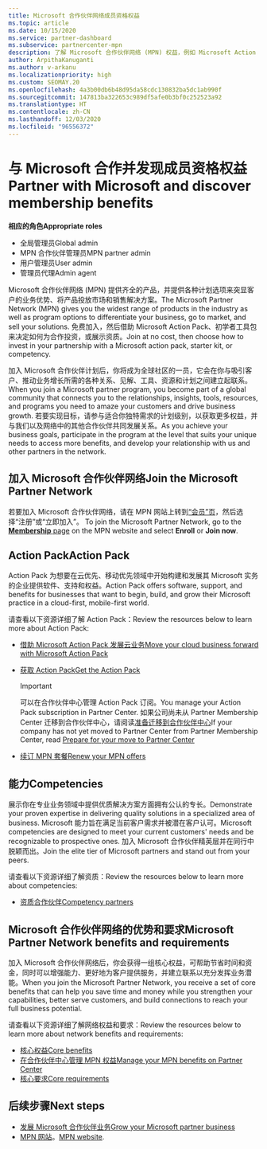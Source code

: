```yaml
---
title: Microsoft 合作伙伴网络成员资格权益
ms.topic: article
ms.date: 10/15/2020
ms.service: partner-dashboard
ms.subservice: partnercenter-mpn
description: 了解 Microsoft 合作伙伴网络 (MPN) 权益，例如 Microsoft Action Pack、资格或用于将产品投放市场和销售解决方案的计划选项。
author: ArpithaKanuganti
ms.author: v-arkanu
ms.localizationpriority: high
ms.custom: SEOMAY.20
ms.openlocfilehash: 4a3b00db6b48d95da58cdc130832ba5dc1ab990f
ms.sourcegitcommit: 147813ba322653c989df5afe0b3bf0c252523a92
ms.translationtype: HT
ms.contentlocale: zh-CN
ms.lasthandoff: 12/03/2020
ms.locfileid: "96556372"
---
```

# <a name="partner-with-microsoft-and-discover-membership-benefits"></a><span data-ttu-id="e1bec-103">与 Microsoft 合作并发现成员资格权益</span><span class="sxs-lookup"><span data-stu-id="e1bec-103">Partner with Microsoft and discover membership benefits</span></span>

<span data-ttu-id="e1bec-104">**相应的角色**</span><span class="sxs-lookup"><span data-stu-id="e1bec-104">**Appropriate roles**</span></span>

- <span data-ttu-id="e1bec-105">全局管理员</span><span class="sxs-lookup"><span data-stu-id="e1bec-105">Global admin</span></span>
- <span data-ttu-id="e1bec-106">MPN 合作伙伴管理员</span><span class="sxs-lookup"><span data-stu-id="e1bec-106">MPN partner admin</span></span>
- <span data-ttu-id="e1bec-107">用户管理员</span><span class="sxs-lookup"><span data-stu-id="e1bec-107">User admin</span></span>
- <span data-ttu-id="e1bec-108">管理员代理</span><span class="sxs-lookup"><span data-stu-id="e1bec-108">Admin agent</span></span>

<span data-ttu-id="e1bec-109">Microsoft 合作伙伴网络 (MPN) 提供齐全的产品，并提供各种计划选项来突显客户的业务优势、将产品投放市场和销售解决方案。</span><span class="sxs-lookup"><span data-stu-id="e1bec-109">The Microsoft Partner Network (MPN) gives you the widest range of products in the industry as well as program options to differentiate your business, go to market, and sell your solutions.</span></span> <span data-ttu-id="e1bec-110">免费加入，然后借助 Microsoft Action Pack、初学者工具包来决定如何为合作投资，或展示资质。</span><span class="sxs-lookup"><span data-stu-id="e1bec-110">Join at no cost, then choose how to invest in your partnership with a Microsoft action pack, starter kit, or competency.</span></span>

<span data-ttu-id="e1bec-111">加入 Microsoft 合作伙伴计划后，你将成为全球社区的一员，它会在你与吸引客户、推动业务增长所需的各种关系、见解、工具、资源和计划之间建立起联系。</span><span class="sxs-lookup"><span data-stu-id="e1bec-111">When you join a Microsoft partner program, you become part of a global community that connects you to the relationships, insights, tools, resources, and programs you need to amaze your customers and drive business growth.</span></span> <span data-ttu-id="e1bec-112">若要实现目标，请参与适合你独特需求的计划级别，以获取更多权益，并与我们以及网络中的其他合作伙伴共同发展关系。</span><span class="sxs-lookup"><span data-stu-id="e1bec-112">As you achieve your business goals, participate in the program at the level that suits your unique needs to access more benefits, and develop your relationship with us and other partners in the network.</span></span> 

## <a name="join-the-microsoft-partner-network"></a><span data-ttu-id="e1bec-113">加入 Microsoft 合作伙伴网络</span><span class="sxs-lookup"><span data-stu-id="e1bec-113">Join the Microsoft Partner Network</span></span>

<span data-ttu-id="e1bec-114">若要加入 Microsoft 合作伙伴网络，请在 MPN 网站上转到[“会员”页](https://partner.microsoft.com/membership)，然后选择“注册”或“立即加入”。  </span><span class="sxs-lookup"><span data-stu-id="e1bec-114">To join the Microsoft Partner Network, go to the [**Membership** page](https://partner.microsoft.com/membership) on the MPN website and select **Enroll** or **Join now**.</span></span>

## <a name="action-pack"></a><span data-ttu-id="e1bec-115">Action Pack</span><span class="sxs-lookup"><span data-stu-id="e1bec-115">Action Pack</span></span>

<span data-ttu-id="e1bec-116">Action Pack 为想要在云优先、移动优先领域中开始构建和发展其 Microsoft 实务的企业提供软件、支持和权益。</span><span class="sxs-lookup"><span data-stu-id="e1bec-116">Action Pack offers software, support, and benefits for businesses that want to begin, build, and grow their Microsoft practice in a cloud-first, mobile-first world.</span></span>

<span data-ttu-id="e1bec-117">请查看以下资源详细了解 Action Pack：</span><span class="sxs-lookup"><span data-stu-id="e1bec-117">Review the resources below to learn more about Action Pack:</span></span>

- [<span data-ttu-id="e1bec-118">借助 Microsoft Action Pack 发展云业务</span><span class="sxs-lookup"><span data-stu-id="e1bec-118">Move your cloud business forward with Microsoft Action Pack</span></span>](https://partner.microsoft.com/membership/action-pack)

- [<span data-ttu-id="e1bec-119">获取 Action Pack</span><span class="sxs-lookup"><span data-stu-id="e1bec-119">Get the Action Pack</span></span>](mpn-get-action-pack.md)
  
    >[!IMPORTANT]
    ><span data-ttu-id="e1bec-120">可以在合作伙伴中心管理 Action Pack 订阅。</span><span class="sxs-lookup"><span data-stu-id="e1bec-120">You manage your Action Pack subscription in Partner Center.</span></span> <span data-ttu-id="e1bec-121">如果公司尚未从 Partner Membership Center 迁移到合作伙伴中心，请阅读[准备迁移到合作伙伴中心](prepare-pmc-pc-migration.md)</span><span class="sxs-lookup"><span data-stu-id="e1bec-121">If your company has not yet moved to Partner Center from Partner Membership Center, read [Prepare for your move to Partner Center](prepare-pmc-pc-migration.md)</span></span>  

- [<span data-ttu-id="e1bec-122">续订 MPN 套餐</span><span class="sxs-lookup"><span data-stu-id="e1bec-122">Renew your MPN offers</span></span>](renew-mpn-offers.md)

## <a name="competencies"></a><span data-ttu-id="e1bec-123">能力</span><span class="sxs-lookup"><span data-stu-id="e1bec-123">Competencies</span></span>

<span data-ttu-id="e1bec-124">展示你在专业业务领域中提供优质解决方案方面拥有公认的专长。</span><span class="sxs-lookup"><span data-stu-id="e1bec-124">Demonstrate your proven expertise in delivering quality solutions in a specialized area of business.</span></span> <span data-ttu-id="e1bec-125">Microsoft 能力旨在满足当前客户需求并被潜在客户认可。</span><span class="sxs-lookup"><span data-stu-id="e1bec-125">Microsoft competencies are designed to meet your current customers' needs and be recognizable to prospective ones.</span></span> <span data-ttu-id="e1bec-126">加入 Microsoft 合作伙伴精英层并在同行中脱颖而出。</span><span class="sxs-lookup"><span data-stu-id="e1bec-126">Join the elite tier of Microsoft partners and stand out from your peers.</span></span>

<span data-ttu-id="e1bec-127">请查看以下资源详细了解资质：</span><span class="sxs-lookup"><span data-stu-id="e1bec-127">Review the resources below to learn more about competencies:</span></span>

- [<span data-ttu-id="e1bec-128">资质合作伙伴</span><span class="sxs-lookup"><span data-stu-id="e1bec-128">Competency partners</span></span>](https://partner.microsoft.com/membership/competencies)

## <a name="microsoft-partner-network-benefits-and-requirements"></a><span data-ttu-id="e1bec-129">Microsoft 合作伙伴网络的优势和要求</span><span class="sxs-lookup"><span data-stu-id="e1bec-129">Microsoft Partner Network benefits and requirements</span></span>

<span data-ttu-id="e1bec-130">加入 Microsoft 合作伙伴网络后，你会获得一组核心权益，可帮助节省时间和资金，同时可以增强能力、更好地为客户提供服务，并建立联系以充分发挥业务潜能。</span><span class="sxs-lookup"><span data-stu-id="e1bec-130">When you join the Microsoft Partner Network, you receive a set of core benefits that can help you save time and money while you strengthen your capabilities, better serve customers, and build connections to reach your full business potential.</span></span> 

<span data-ttu-id="e1bec-131">请查看以下资源详细了解网络权益和要求：</span><span class="sxs-lookup"><span data-stu-id="e1bec-131">Review the resources below to learn more about network benefits and requirements:</span></span>

- [<span data-ttu-id="e1bec-132">核心权益</span><span class="sxs-lookup"><span data-stu-id="e1bec-132">Core benefits</span></span>](https://partner.microsoft.com/membership/core-benefits#simple-tab-content-1)
- [<span data-ttu-id="e1bec-133">在合作伙伴中心管理 MPN 权益</span><span class="sxs-lookup"><span data-stu-id="e1bec-133">Manage your MPN benefits on Partner Center</span></span>](manage-your-partner-network-benefits.md)
- [<span data-ttu-id="e1bec-134">核心要求</span><span class="sxs-lookup"><span data-stu-id="e1bec-134">Core requirements</span></span>](https://partner.microsoft.com/membership/core-benefits#simple-tab-content-2)

## <a name="next-steps"></a><span data-ttu-id="e1bec-135">后续步骤</span><span class="sxs-lookup"><span data-stu-id="e1bec-135">Next steps</span></span>

- [<span data-ttu-id="e1bec-136">发展 Microsoft 合作伙伴业务</span><span class="sxs-lookup"><span data-stu-id="e1bec-136">Grow your Microsoft partner business</span></span>](grow-your-business.md)
- <span data-ttu-id="e1bec-137">[MPN 网站](https://partner.microsoft.com/commercial)。</span><span class="sxs-lookup"><span data-stu-id="e1bec-137">[MPN website](https://partner.microsoft.com/commercial).</span></span>
